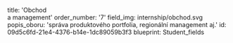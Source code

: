title: 'Obchod<br>a management'
order_number: '7'
field_img: internship/obchod.svg
popis_oboru: 'správa produktového portfolia, regionální management aj.'
id: 09d5c6fd-21e4-4376-b14e-1dc89059b3f3
blueprint: Student_fields
